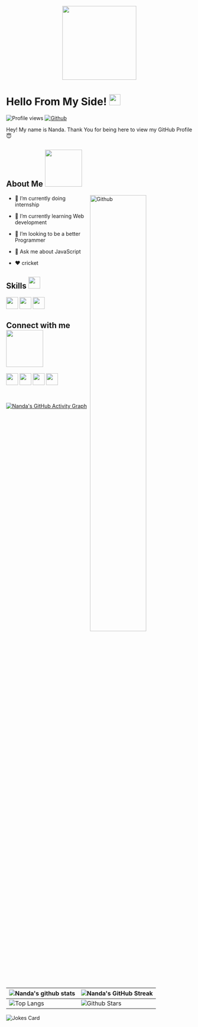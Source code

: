 <p align="center">
    <img width="200" src="https://images2.imgbox.com/c1/99/vViZnIcE_o.jpg">
</p>

<h1> Hello From My Side! <img src = "https://raw.githubusercontent.com/MartinHeinz/MartinHeinz/master/wave.gif" width = 30px> </h1>
<p align='center'>
</p>


![Profile views](https://visitor-badge.glitch.me/badge?page_id=nandakishorpalei.nandakishorpalei)
[![Github](https://img.shields.io/github/followers/nandakishorpalei?label=Follow&style=social)](https://github.com/nandakishorpalei)

<div size='20px'> Hey! My name is Nanda. Thank You for being here to view my GitHub Profile 😇 
</div>

<h2> About Me <img src = "https://media0.giphy.com/media/KDDpcKigbfFpnejZs6/giphy.gif?cid=ecf05e47oy6f4zjs8g1qoiystc56cu7r9tb8a1fe76e05oty&rid=giphy.gif" width = 100px></h2>

<img width="55%" align="right" alt="Github" src="https://raw.githubusercontent.com/onimur/.github/master/.resources/git-header.svg" />

- 🔭 I’m currently doing internship
  
- 🌱 I’m currently learning Web development
  
- 👯 I’m looking to be a better Programmer
  
- 💬 Ask me about JavaScript
  
- ❤ cricket

<h2> Skills <img src = "https://media2.giphy.com/media/QssGEmpkyEOhBCb7e1/giphy.gif?cid=ecf05e47a0n3gi1bfqntqmob8g9aid1oyj2wr3ds3mg700bl&rid=giphy.gif" width = 32px> </h2>
 <img width ='32px' src ='https://raw.githubusercontent.com/rahulbanerjee26/githubAboutMeGenerator/main/icons/javascript.svg'>
<img width ='32px' src ='https://raw.githubusercontent.com/rahulbanerjee26/githubAboutMeGenerator/main/icons/css.svg'>
<img width ='32px' src ='https://raw.githubusercontent.com/rahulbanerjee26/githubAboutMeGenerator/main/icons/html.svg'>



<h2> Connect with me <img src='https://raw.githubusercontent.com/ShahriarShafin/ShahriarShafin/main/Assets/handshake.gif' width="100px"> </h2>
<a href = 'https://www.linkedin.com/in/nanda-kishor-palei-234846203'> <img width = '32px' align= 'center' src="https://raw.githubusercontent.com/rahulbanerjee26/githubAboutMeGenerator/main/icons/linked-in-alt.svg"/></a> 
<a href = 'https://twitter.com/NandaPalei?t=YSSiHC5OgW6U9qmuxiZLVw&s=08'> <img width = '32px' align= 'center' src="https://raw.githubusercontent.com/rahulbanerjee26/githubAboutMeGenerator/main/icons/twitter.svg"/></a> 
<a href = 'https://www.instagram.com/nkp_45_/'> <img width = '32px' align= 'center' src="https://raw.githubusercontent.com/rahulbanerjee26/githubAboutMeGenerator/main/icons/instagram.svg"/></a> 
<a href = 'https://www.facebook.com/arman.rahul.52'> <img width = '32px' align= 'center' src="https://raw.githubusercontent.com/rahulbanerjee26/githubAboutMeGenerator/main/icons/facebook.svg"/></a>
  
<br>
<br>
  <br>
  
[![Nanda's GitHub Activity Graph](https://activity-graph.herokuapp.com/graph?username=nandakishorpalei&theme=tokyonight)](https://git.io/praveenscience)

| ![Nanda's github stats](https://github-readme-stats.vercel.app/api?username=nandakishorpalei&show_icons=true&theme=tokyonight) | ![Nanda's GitHub Streak](https://github-readme-streak-stats.herokuapp.com/?user=nandakishorpalei&theme=tokyonight) |
| --- | --- |
| ![Top Langs](https://github-readme-stats.vercel.app/api/top-langs/?username=nandakishorpalei&theme=tokyonight) | ![Github Stars](https://github-readme-stats.vercel.app/api?username=nandakishorpalei&show_icons=true&locale=en&count_private=true&hide_rank=true&custom_title=My%20GitHub%20Stats&disable_animations=true&theme=tokyonight) |

![Jokes Card](https://readme-jokes.vercel.app/api?theme=tokyonight)

